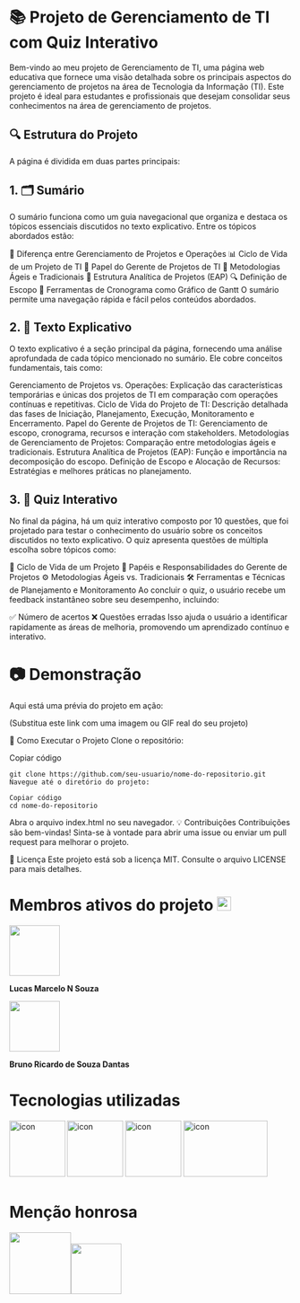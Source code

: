 # 📚 Projeto de Gerenciamento de TI com Quiz Interativo
Bem-vindo ao meu projeto de Gerenciamento de TI, uma página web educativa que fornece uma visão detalhada sobre os principais aspectos do gerenciamento de projetos na área de Tecnologia da Informação (TI). Este projeto é ideal para estudantes e profissionais que desejam consolidar seus conhecimentos na área de gerenciamento de projetos.

## 🔍 Estrutura do Projeto
A página é dividida em duas partes principais:

## 1. 🗂️ Sumário
O sumário funciona como um guia navegacional que organiza e destaca os tópicos essenciais discutidos no texto explicativo. Entre os tópicos abordados estão:

📌 Diferença entre Gerenciamento de Projetos e Operações
📊 Ciclo de Vida de um Projeto de TI
🎯 Papel do Gerente de Projetos de TI
🚀 Metodologias Ágeis e Tradicionais
📜 Estrutura Analítica de Projetos (EAP)
🔍 Definição de Escopo
📅 Ferramentas de Cronograma como Gráfico de Gantt
O sumário permite uma navegação rápida e fácil pelos conteúdos abordados.

## 2. 📖 Texto Explicativo
O texto explicativo é a seção principal da página, fornecendo uma análise aprofundada de cada tópico mencionado no sumário. Ele cobre conceitos fundamentais, tais como:

Gerenciamento de Projetos vs. Operações: Explicação das características temporárias e únicas dos projetos de TI em comparação com operações contínuas e repetitivas.
Ciclo de Vida do Projeto de TI: Descrição detalhada das fases de Iniciação, Planejamento, Execução, Monitoramento e Encerramento.
Papel do Gerente de Projetos de TI: Gerenciamento de escopo, cronograma, recursos e interação com stakeholders.
Metodologias de Gerenciamento de Projetos: Comparação entre metodologias ágeis e tradicionais.
Estrutura Analítica de Projetos (EAP): Função e importância na decomposição do escopo.
Definição de Escopo e Alocação de Recursos: Estratégias e melhores práticas no planejamento.
## 3. 📝 Quiz Interativo
No final da página, há um quiz interativo composto por 10 questões, que foi projetado para testar o conhecimento do usuário sobre os conceitos discutidos no texto explicativo. O quiz apresenta questões de múltipla escolha sobre tópicos como:

🔄 Ciclo de Vida de um Projeto
👥 Papéis e Responsabilidades do Gerente de Projetos
⚙️ Metodologias Ágeis vs. Tradicionais
🛠️ Ferramentas e Técnicas de Planejamento e Monitoramento
Ao concluir o quiz, o usuário recebe um feedback instantâneo sobre seu desempenho, incluindo:

✅ Número de acertos
❌ Questões erradas
Isso ajuda o usuário a identificar rapidamente as áreas de melhoria, promovendo um aprendizado contínuo e interativo.

# 📷 Demonstração
Aqui está uma prévia do projeto em ação:

(Substitua este link com uma imagem ou GIF real do seu projeto)

🎯 Como Executar o Projeto
Clone o repositório:

Copiar código
```
git clone https://github.com/seu-usuario/nome-do-repositorio.git
Navegue até o diretório do projeto:

Copiar código
cd nome-do-repositorio
```
Abra o arquivo index.html no seu navegador.
💡 Contribuições
Contribuições são bem-vindas! Sinta-se à vontade para abrir uma issue ou enviar um pull request para melhorar o projeto.

📄 Licença
Este projeto está sob a licença MIT. Consulte o arquivo LICENSE para mais detalhes.

<h1>Membros ativos do projeto <img src="https://raw.githubusercontent.com/Tarikul-Islam-Anik/Telegram-Animated-Emojis/main/Flags/Flag%20Brazil.webp" alt="Flag Brazil" width="25" height="25" /></h1>


   <div><img src="https://github.com/LucasMarcelo85.png" height="90px"><p><strong>Lucas Marcelo N Souza</strong></p><img src="https://github.com/brunoricardo1523.png" height="90px"><p><strong>Bruno Ricardo de Souza Dantas</strong></p></div>
         

   <h1>Tecnologias utilizadas</h1>

<img src="https://techstack-generator.vercel.app/prettier-icon.svg" alt="icon" width="100" height="100" /><sub>  </sub><img src="https://techstack-generator.vercel.app/js-icon.svg" alt="icon" width="100" height="100" />  <sub> </sub><img src="https://github.com/user-attachments/assets/729c9d30-f1de-45b0-85f2-bb8790282884" alt="icon" width="100" height="100" /> <sub></sub><img src="https://media.tenor.com/F_aIpdp3hEwAAAAi/git-github.gif" alt="icon" width="150" height="100" /> <br> <sub> </sub>

# Menção honrosa 
<img src="https://faculdadecdl.edu.br/wp-content/uploads/2023/08/Faculdade-CDL-Professor-GERHARD.png" height="110px"><img src="https://faculdadecdl.edu.br/wp-content/uploads/2022/11/logo.png" height="90px">
